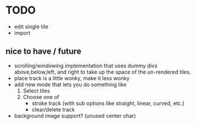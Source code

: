 # TODO

- edit single tile
- import

## nice to have / future
- scrolling/windowing implementation that uses dummy divs above,below,left, and right to take up the space of the un-rendered tiles.
- place track is a little wonky, make it less wonky
- add new mode that lets you do something like
    1. Select tiles
    2. Choose one of 
        - stroke track (with sub options like straight, linear, curved, etc.)
        - clear/delete track
- background image support? (unused center char)